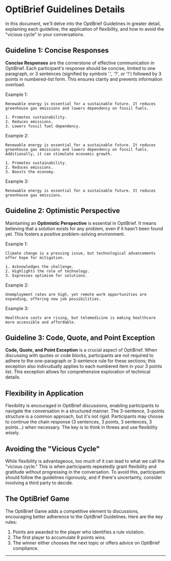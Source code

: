 # OptiBrief Guidelines Details

In this document, we'll delve into the OptiBrief Guidelines in greater detail, explaining each guideline, the application of flexibility, and how to avoid the "vicious cycle" in your conversations.

## Guideline 1: Concise Responses

**Concise Responses** are the cornerstone of effective communication in OptiBrief. Each participant's response should be concise, limited to one paragraph, or 3 sentences (signified by symbols '.', '?', or '!') followed by 3 points in numbered-list form. This ensures clarity and prevents information overload.

Example 1:

```
Renewable energy is essential for a sustainable future. It reduces greenhouse gas emissions and lowers dependency on fossil fuels.

1. Promotes sustainability.
2. Reduces emissions.
3. Lowers fossil fuel dependency.
```

Example 2:

```
Renewable energy is essential for a sustainable future. It reduces greenhouse gas emissions and lowers dependency on fossil fuels. Additionally, it can stimulate economic growth.

1. Promotes sustainability.
2. Reduces emissions.
3. Boosts the economy.
```

Example 3:

```
Renewable energy is essential for a sustainable future. It reduces greenhouse gas emissions.
```

## Guideline 2: Optimistic Perspective

Maintaining an **Optimistic Perspective** is essential in OptiBrief. It means believing that a solution exists for any problem, even if it hasn't been found yet. This fosters a positive problem-solving environment.


Example 1:

```
Climate change is a pressing issue, but technological advancements offer hope for mitigation.

1. Acknowledges the challenge.
2. Highlights the role of technology.
3. Expresses optimism for solutions.
```

Example 2:

```
Unemployment rates are high, yet remote work opportunities are expanding, offering new job possibilities.
```

Example 3:

```
Healthcare costs are rising, but telemedicine is making healthcare more accessible and affordable.
```

## Guideline 3: Code, Quote, and Point Exception

**Code, Quote, and Point Exception** is a crucial aspect of OptiBrief. When discussing with quotes or code blocks, participants are not required to adhere to the one-paragraph or 3-sentence rule for these sections; this exception also indivudually applies to each numbered item in your 3 points list. This exception allows for comprehensive exploration of technical details.

## Flexibility in Application

Flexibility is encouraged in OptiBrief discussions, enabling participants to navigate the conversation in a structured manner. The 3-sentence, 3-points structure is a common approach, but it's not rigid. Participants may choose to continue the chain response (3 sentences, 3 points, 3 sentences, 3 points...) when necessary. The key is to think in threes and use flexibility wisely.

## Avoiding the "Vicious Cycle"

While flexibility is advantageous, too much of it can lead to what we call the "vicious cycle." This is when participants repeatedly grant flexibility and gratitude without progressing in the conversation. To avoid this, participants should follow the guidelines rigorously, and if there's uncertainty, consider involving a third party to decide.

## The OptiBrief Game

The OptiBrief Game adds a competitive element to discussions, encouraging better adherence to the OptiBrief Guidelines. Here are the key rules:

1. Points are awarded to the player who identifies a rule violation.
2. The first player to accumulate 9 points wins.
3. The winner either chooses the next topic or offers advice on OptiBrief compliance.

---
